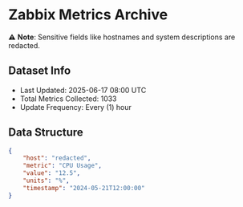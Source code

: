# Zabbix Metrics Archive

⚠️ **Note**: Sensitive fields like hostnames and system descriptions are redacted.

## Dataset Info
- Last Updated: 2025-06-17 08:00 UTC
- Total Metrics Collected: 1033
- Update Frequency: Every (1) hour

## Data Structure
```json
{
    "host": "redacted",
    "metric": "CPU Usage",
    "value": "12.5",
    "units": "%",
    "timestamp": "2024-05-21T12:00:00"
}
```
